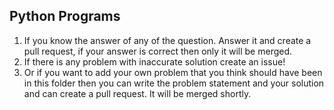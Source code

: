 ## Python Programs

1. If you know the answer of any of the question. Answer it and create a pull request, if your answer is correct then only it will be merged.
2. If there is any problem with inaccurate solution create an issue!
3. Or if you want to add your own problem that you think should have been in this folder then you can write the problem statement and your solution and can create a pull request. It will be merged shortly.
